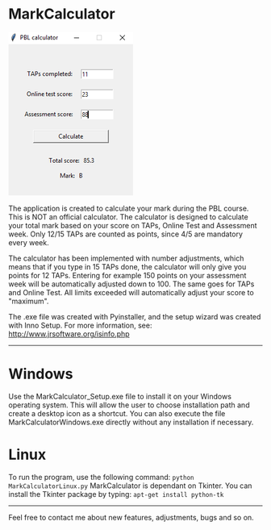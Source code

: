 # MarkCalculator


![alt text](https://github.com/ErikDM/MarkCalculator/blob/master/MarkCalculatorImage.PNG)

The application is created to calculate your mark during the PBL course. This is NOT an official calculator. The calculator is designed to calculate your total mark based on your score on TAPs, Online Test and Assessment week. Only 12/15 TAPs are counted as points, since 4/5 are mandatory every week.

The calculator has been implemented with number adjustments, which means that if you type in 15 TAPs done, the calculator will only give you points for 12 TAPs. Entering for example 150 points on your assessment week will be automatically adjusted down to 100. The same goes for TAPs and Online Test. All limits exceeded will automatically adjust your score to "maximum".

The .exe file was created with Pyinstaller, and the setup wizard was created with Inno Setup. For more information, see: http://www.jrsoftware.org/isinfo.php

-----------------------------------------------------------------------

# Windows
Use the MarkCalculator_Setup.exe file to install it on your Windows operating system. This will allow the user to choose installation path and create a desktop icon as a shortcut.
You can also execute the file MarkCalculatorWindows.exe directly without any installation if necessary.

# Linux
To run the program, use the following command:
```python MarkCalculatorLinux.py```
MarkCalculator is dependant on Tkinter. You can install the Tkinter package by typing: ```apt-get install python-tk```

------------------------------------------------------------------------

Feel free to contact me about new features, adjustments, bugs and so on.
